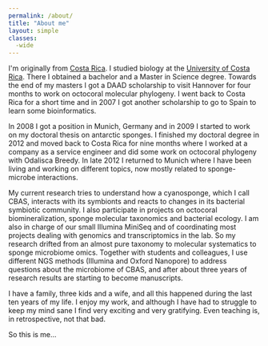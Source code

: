 ```yaml
---
permalink: /about/
title: "About me"
layout: simple
classes: 
  -wide
---
```


I'm originally from [Costa Rica](https://en.wikipedia.org/wiki/Costa_Rica). I studied biology at the [University of Costa Rica](https://en.wikipedia.org/wiki/University_of_Costa_Rica). There I obtained a bachelor and a Master in Science degree. Towards the end of my masters I got a DAAD scholarship to visit Hannover for four months to work on octocoral molecular phylogeny. I went back to Costa Rica for a short time and in 2007 I got another scholarship to go to Spain to learn some bioinformatics.

In 2008 I got a position in Munich, Germany and in 2009 I started to work on my doctoral thesis on antarctic sponges. I finished my doctoral degree in 2012 and moved back to Costa Rica for nine months where I worked at a company as a service engineer and did some work on octocoral phylogeny with Odalisca Breedy. In late 2012 I returned to Munich where I have been living and working on different topics, now mostly related to sponge-microbe interactions.

My current research tries to understand how a cyanosponge, which I call CBAS, interacts with its symbionts and reacts to changes in its bacterial symbiotic community. I also participate in projects on octocoral biomineralization, sponge molecular taxonomics and bacterial ecology. I am also in charge of our small Illumina MiniSeq and of coordinating most projects dealing with genomics and transcriptomics in the lab. So my research drifted from an almost pure taxonomy to molecular systematics to sponge microbiome omics. Together with students and colleagues, I use different NGS methods (Illumina and Oxford Nanopore) to address questions about the microbiome of CBAS, and after about three years of research results are starting to become manuscripts.

I have a family, three kids and a wife, and all this happened during the last ten years of my life. I enjoy my work, and although I have had to struggle to keep my mind sane I find very exciting and very gratifying. Even teaching is, in retrospective, not that bad.

So this is me...

